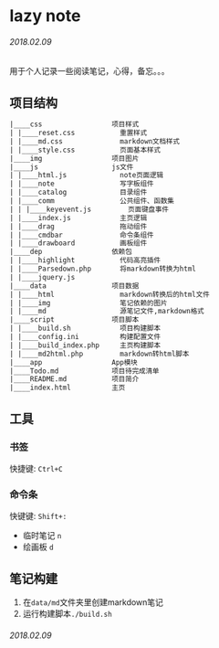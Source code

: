 # lazy note

###### 2018.02.09

用于个人记录一些阅读笔记，心得，备忘。。。

## 项目结构

```txt
|____css                 项目样式
| |____reset.css           重置样式
| |____md.css              markdown文档样式
| |____style.css           页面基本样式
|____img                 项目图片
|____js                  js文件
| |____html.js             note页面逻辑
| |____note                写字板组件
| |____catalog             目录组件
| |____comm                公共组件、函数集
| | |____keyevent.js         页面键盘事件
| |____index.js            主页逻辑
| |____drag                拖动组件
| |____cmdbar              命令条组件
| |____drawboard           画板组件
|____dep                 依赖包
| |____highlight           代码高亮插件
| |____Parsedown.php       将markdown转换为html
| |____jquery.js
|____data                项目数据
| |____html                markdown转换后的html文件
| |____img                 笔记依赖的图片
| |____md                  源笔记文件,markdown格式
|____script              项目脚本
| |____build.sh            项目构建脚本
| |____config.ini          构建配置文件
| |____build_index.php     主页构建脚本
| |____md2html.php         markdown转html脚本
|____app                 App模块
|____Todo.md             项目待完成清单
|____README.md           项目简介
|____index.html          主页

```


## 工具

### 书签
快捷键: `Ctrl+C`

### 命令条
快键键: `Shift+:`

+ 临时笔记 `n`
+ 绘画板   `d`

## 笔记构建

1. 在`data/md`文件夹里创建markdown笔记
2. 运行构建脚本`./build.sh`

###### 2018.02.09